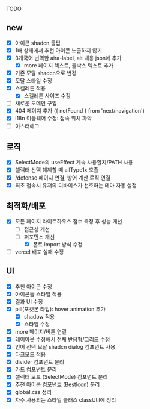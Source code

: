 TODO

## new

- [x] 아이콘 shadcn 툴팁
- [x] 1배 상태에서 추천 아이콘 노출하지 않기
- [x] 3개국어 번역한 aira-label, alt 내용 json에 추가
  - [x] more 페이지 텍스트, 툴박스 텍스트 추가
- [x] 기존 모달 shadcn으로 변경
- [x] 모달 스타일 수정
- [x] 스켈레톤 적용
  - [x] 스켈레톤 사이즈 수정
- [ ] 새로운 도메인 구입
- [x] 404 페이지 추가 ({ notFound } from 'next/navigation')
- [x] i18n 미들웨어 수정: 접속 위치 파악
- [ ] 이스터에그

## 로직

- [x] SelectMode의 useEffect 계속 사용할지/PATH 사용
- [x] 셀렉터 선택 해제할 때 allType1x 호출
- [x] /defense 페이지 연결, 방어 계산 로직 연결
- [x] 최초 접속시 유저의 디바이스가 선호하는 테마 자동 설정

## 최적화/배포

- [x] 모든 페이지 라이트하우스 점수 측정 후 성능 개선
  - [ ] 접근성 개선
  - [ ] 퍼포먼스 개선
    - [x] 폰트 import 방식 수정
- [ ] vercel 배포 실패 수정

## UI

- [x] 추천 아이콘 수정
- [x] 아이콘들 스타일 적용
- [x] 결과 UI 수정
- [x] pill(포켓몬 타입): hover animation 추가
  - [x] shadow 적용
  - [x] 스타일 수정
- [x] more 페이지/버튼 연결
- [x] 레이아웃 수정해서 전체 반응형/그리드 수정
- [x] 언어 선택 모달 shadcn dialog 컴포넌트 사용
- [x] 다크모드 적용
- [x] divider 컴포넌트 분리
- [x] 카드 컴포넌트 분리
- [x] 셀렉터 모드 (SelectMode) 컴포넌트 분리
- [x] 추천 아이콘 컴포넌트 (BestIcon) 분리
- [x] global.css 정리
- [x] 자주 사용되는 스타일 클래스 classUtil에 정리
